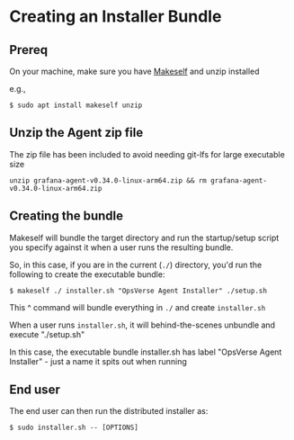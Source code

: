 # Creating an Installer Bundle

## Prereq

On your machine, make sure you have [Makeself](https://makeself.io) and unzip installed

e.g.,
```
$ sudo apt install makeself unzip
```

## Unzip the Agent zip file
The zip file has been included to avoid needing git-lfs for large executable size

```
unzip grafana-agent-v0.34.0-linux-arm64.zip && rm grafana-agent-v0.34.0-linux-arm64.zip
```

## Creating the bundle

Makeself will bundle the target directory and run the startup/setup script you specify against it when a user runs the resulting bundle.

So, in this case, if you are in the current (`./`) directory, you'd run the following to create the executable bundle:

```
$ makeself ./ installer.sh "OpsVerse Agent Installer" ./setup.sh
```

This ^ command will bundle everything in `./` and create `installer.sh`

When a user runs `installer.sh`, it will behind-the-scenes unbundle and execute "./setup.sh"

In this case, the executable bundle installer.sh has label "OpsVerse Agent Installer" - just a name it spits out when running

## End user

The end user can then run the distributed installer as:

```
$ sudo installer.sh -- [OPTIONS]
```
